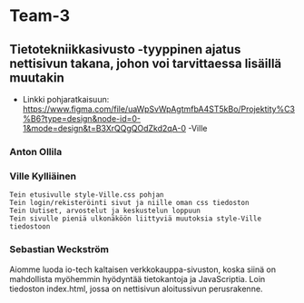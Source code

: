 # Team-3
 
## Tietotekniikkasivusto -tyyppinen ajatus nettisivun takana, johon voi tarvittaessa lisäillä muutakin

- Linkki pohjaratkaisuun:
https://www.figma.com/file/uaWpSvWpAgtmfbA4ST5kBo/Projektity%C3%B6?type=design&node-id=0-1&mode=design&t=B3XrQQgQOdZkd2qA-0 -Ville


### Anton Ollila


### Ville Kylliäinen
    Tein etusivulle style-Ville.css pohjan
    Tein login/rekisteröinti sivut ja niille oman css tiedoston
    Tein Uutiset, arvostelut ja keskustelun loppuun
    Tein sivulle pieniä ulkonäköön liittyviä muutoksia style-Ville tiedostoon

### Sebastian Weckström
Aiomme luoda io-tech kaltaisen verkkokauppa-sivuston, koska siinä on mahdollista myöhemmin hyödyntää tietokantoja ja JavaScriptia.
Loin tiedoston index.html, jossa on nettisivun aloitussivun perusrakenne.
